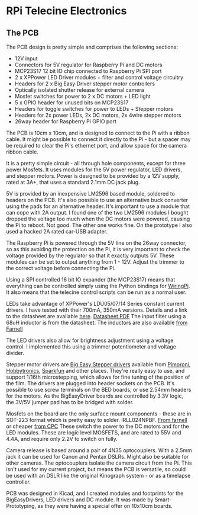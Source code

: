 RPi Telecine Electronics
========================

The PCB
-------

The PCB design is pretty simple and comprises the following sections:

* 12V input
* Connectors for 5V regulator for Raspberry Pi and DC motors
* MCP23S17 12 bit IO chip connected to Raspberry Pi SPI port
* 2 x XPPower LED Driver modules + filter and control voltage circuitry
* Headers for 2 x Big Easy Driver stepper motor controllers
* Optically isolated shutter release for external camera
* Mosfet switches for power to 2 x DC motors + LED light
* 5 x GPIO header for unused bits on MCP23S17
* Headers for toggle switches for power to LEDs + Stepper motors
* Headers for 2x power LEDs, 2x DC motors, 2x 4wire stepper motors
* 26way header for Raspberry Pi GPIO port

The PCB is 10cm x 10cm, and is designed to connect to the Pi with a ribbon 
cable. It might be possible to connect it directly to the Pi - but a spacer 
may be required to clear the Pi's ethernet port, and allow space for the camera 
ribbon cable.

It is a pretty simple circuit - all through hole components, except for three 
power Mosfets. It uses modules for the 5V power regulator, LED drivers, and 
stepper motors. Power is designed to be provided by a 12V supply, rated at 3A+,
that uses a standard 2.1mm DC jack plug.

5V is provided by an inexpensive LM2596 based module, soldered to headers on 
the PCB. It's also possible to use an alternative buck converter using the pads 
for an alternative header. It's important to use a module that can cope with 2A 
output. I found one of the two LM2596 modules I bought dropped the voltage too 
much when the DC motors were powered, causing the Pi to reboot. Not good. The 
other one works fine. On the prototype I also used a hacked 2A rated car-USB
adapter.

The Raspberry Pi is powered through the 5V line on the 26way connector, so as 
this avoiding the protection on the Pi, it is very important to check the 
voltage provided by the regulator so that it exactly outputs 5V. These modules 
can be set to output anything from 1 - 12V. Adjust the trimmer to the correct 
voltage before connecting the Pi.

Using a SPI controlled 16 bit IO expander (the MCP23S17) means that everything 
can be controlled simply using the Python bindings for 
[WiringPi](http://pi.gadgetoid.com/article/wiringpi-version-2-with-extra-python).
It also means that the telecine control scripts can be run as a normal user.

LEDs take advantage of XPPower's LDU05/07/14 Series constant current 
drivers. I have tested with their 700mA, 350mA versions. Details and a link to the 
datasheet are available 
[here](http://uk.farnell.com/xp-power/ldu0516s350/led-driver-dc-dc-cc-0-35a-14v/dp/2082733).
[Datasheet PDF](http://www.xppower.com/pdfs/SF_LDU05-14.pdf) The input filter 
using a 68uH inductor is from the datasheet. The inductors are also available 
[from Farnell](http://uk.farnell.com/murata-power-solutions/13r683c/inductor-68uh-10-1-3a-th-radial/dp/2062695)

The LED drivers also allow for brightness adjustment using a voltage control. I 
implemented this using a trimmer potentiometer and voltage divider.

Stepper motor drivers are 
[Big Easy Stepper drivers](http://www.schmalzhaus.com/BigEasyDriver/) available from 
[Pimoroni](http://shop.pimoroni.com/products/sparkfun-big-easy-driver), 
[Hobbytronics](http://www.hobbytronics.co.uk/big-easy-stepper-driver),
[Sparkfun](https://www.sparkfun.com/products/11876) and other places. They're 
really easy to use, and support 1/16th microstepping, which allows for fine tuning 
of the position of the film. The drivers are plugged into header sockets on the
PCB. It's possible to use screw terminals on the BED boards, or use 2.54mm headers
for the motors. As the BigEasyDriver boards are controlled by 3.3V logic, the 3V/5V 
jumper pad has to be bridged with solder.

Mosfets on the board are the only surface mount components - these are in 
SOT-223 format which is pretty easy to solder. IRLL024NPBF.
[From farnell](http://uk.farnell.com/international-rectifier/irll024npbf/mosfet-n-55v-4-4a-sot-223/dp/8651205?Ntt=8651205)
or cheaper [from CPC](http://cpc.farnell.com/jsp/search/productdetail.jsp?SKU=SC11049) 
These switch the power to the DC motors and for the LED modules. These are logic level
MOSFETS, and are rated to 55V and 4.4A, and require only 2.2V to switch on fully.

Camera release is based around a pair of 4N35 optocouplers. With a 2.5mm jack it can
be used for Canon and Pentax DSLRs. Might also be suitable for other cameras. The 
optocouplers isolate the camera circuit from the Pi. This isn't used for my current
project, but means the PCB is versatile, so could be used with an DSLR like the 
original Kinograph system - or as a timelapse controller.

PCB was designed in Kicad, and I created modules and footprints for the 
BigEasyDrivers, LED drivers and DC module. It was made by Smart-Prototyping, as 
they were having  a special offer on 10x10cm boards.



